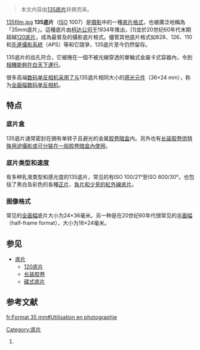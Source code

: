 > 本文内容由[135底片](https://zh.wikipedia.org/wiki/135底片)转换而来。


[135film.jpg](https://zh.wikipedia.org/wiki/File:135film.jpg "fig:135film.jpg") **135底片**（[ISO](https://zh.wikipedia.org/wiki/ISO "wikilink") 1007）是[摄影](../Page/摄影.md "wikilink")中的一種[底片格式](../Page/底片格式.md "wikilink")，也被廣泛地稱為「35mm底片」。這種底片由[柯达公司于](https://zh.wikipedia.org/wiki/柯达 "wikilink")1934年推出，\[1\]並於20世纪60年代末期超越[120底片](../Page/120底片.md "wikilink")，成為最普及的攝影底片格式。儘管其他底片格式如828、126、110和[先進攝影系統](../Page/先進攝影系統.md "wikilink")（APS）等和它競爭，135底片至今仍然留存。

135底片的齿孔符合，它被捲在一個不被光線穿透的單軸式金屬卡式容器內，令到[相機能夠在白天下運行](../Page/照相機.md "wikilink")。

很多高端[数码单反相机采用了与](https://zh.wikipedia.org/wiki/数码单反 "wikilink")135底片相同大小的[感光元件](https://zh.wikipedia.org/wiki/感光元件 "wikilink")（36×24 mm），称为[全画幅数码单反相机](../Page/全画幅数码单反相机.md "wikilink")。

## 特点

### 底片盒

135底片通常密封在拥有单转子且避光的金属[胶卷暗盒](../Page/胶卷暗盒.md "wikilink")内。另外也有[长装胶卷供特殊用途攝影或可分裝在一般胶卷暗盒內使用](https://zh.wikipedia.org/wiki/长装胶卷 "wikilink")。

### 底片类型和速度

有多种乳液类型和感光度的135底片，常见的有ISO 100/21°至ISO 800/30°。也包括了黑白及彩色的各種[正片](../Page/正片.md "wikilink")、[負片和少見的](https://zh.wikipedia.org/wiki/負片 "wikilink")[紅外線底片](https://zh.wikipedia.org/wiki/紅外線底片 "wikilink")。

### 图像格式

常见的[全画幅](../Page/全画幅.md "wikilink")底片大小为24×36毫米。另一种是在20世纪60年代很常见的[半画幅](https://zh.wikipedia.org/wiki/半画幅 "wikilink")（half-frame format），大小为18×24毫米。

## 参见

  - [底片](../Page/底片.md "wikilink")
      - [120底片](../Page/120底片.md "wikilink")
      - [长装胶卷](https://zh.wikipedia.org/wiki/长装胶卷 "wikilink")
      - [碟式底片](../Page/碟式底片.md "wikilink")

## 参考文献

[fr:Format 35 mm\#Utilisation en photographie](https://zh.wikipedia.org/wiki/fr:Format_35_mm#Utilisation_en_photographie "wikilink")

[Category:底片](https://zh.wikipedia.org/wiki/Category:底片 "wikilink")

1.
